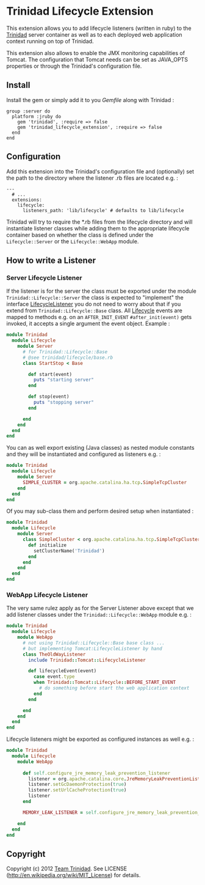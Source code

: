 # Trinidad Lifecycle Extension

This extension allows you to add lifecycle listeners (written in ruby) to the 
[Trinidad](https://github.com/trinidad/trinidad/) server container as well as to
each deployed web application context running on top of Trinidad.

This extension also allows to enable the JMX monitoring capabilities of Tomcat.
The configuration that Tomcat needs can be set as JAVA_OPTS properties or
through the Trinidad's configuration file.

## Install

Install the gem or simply add it to you *Gemfile* along with Trinidad :

```
group :server do
  platform :jruby do
    gem 'trinidad', :require => false
    gem 'trinidad_lifecycle_extension', :require => false
  end
end
```

## Configuration

Add this extension into the Trinidad's configuration file and (optionally) set 
the path to the directory where the listener .rb files are located e.g. :

```
---
  # ...
  extensions:
    lifecycle:
      listeners_path: 'lib/lifecycle' # defaults to lib/lifecycle
```

Trinidad will try to require the *.rb files from the lifecycle directory and 
will instantiate listener classes while adding them to the appropriate lifecycle
container based on whether the class is defined under the `Lifecycle::Server` or
the `Lifecycle::WebApp` module.

## How to write a Listener

### Server Lifecycle Listener

If the listener is for the server the class must be exported under the module
`Trinidad::Lifecycle::Server` the class is expected to "implement" the interface
[LifecycleListener](http://tomcat.apache.org/tomcat-7.0-doc/api/org/apache/catalina/LifecycleListener.html)
you do not need to worry about that if you extend from `Trinidad::Lifecycle::Base`
class. All [Lifecycle](http://tomcat.apache.org/tomcat-7.0-doc/api/org/apache/catalina/Lifecycle.html)
events are mapped to methods e.g. on an `AFTER_INIT_EVENT` `#after_init(event)`
gets invoked, it accepts a single argument the event object. 
Example :

```ruby
module Trinidad
  module Lifecycle
    module Server
      # for Trinidad::Lifecycle::Base
      # @see trinidad/lifecycle/base.rb
      class StartStop < Base

        def start(event)
          puts "starting server"
        end

        def stop(event)
          puts "stopping server"
        end

      end
    end
  end
end
```

You can as well export existing (Java classes) as nested module constants and
they will be instantiated and configured as listeners e.g. :

```ruby
module Trinidad
  module Lifecycle
    module Server
      SIMPLE_CLUSTER = org.apache.catalina.ha.tcp.SimpleTcpCluster
    end
  end
end
```

Of you may sub-class them and perform desired setup when instantiated :

```ruby
module Trinidad
  module Lifecycle
    module Server
      class SimpleCluster < org.apache.catalina.ha.tcp.SimpleTcpCluster
        def initialize
          setClusterName('Trinidad')
        end
      end
    end
  end
end
```


### WebApp Lifecycle Listener

The very same rulez apply as for the Server Listener above except that we add
listener classes under the `Trinidad::Lifecycle::WebApp` module e.g. :

```ruby
module Trinidad
  module Lifecycle
    module WebApp
      # not using Trinidad::Lifecycle::Base base class ...
      # but implementing Tomcat:LifecycleListener by hand
      class TheOldWayListener
        include Trinidad::Tomcat::LifecycleListener

        def lifecycleEvent(event)
          case event.type
          when Trinidad::Tomcat::Lifecycle::BEFORE_START_EVENT
            # do something before start the web application context
          end
        end

      end
    end
  end
end
```

Lifecycle listeners might be exported as configured instances as well e.g. :

```ruby
module Trinidad
  module Lifecycle
    module WebApp
      
      def self.configure_jre_memory_leak_prevention_listener
        listener = org.apache.catalina.core.JreMemoryLeakPreventionListener.new
        listener.setGcDaemonProtection(true)
        listener.setUrlCacheProtection(true)
        listener
      end

      MEMORY_LEAK_LISTENER = self.configure_jre_memory_leak_prevention_listener

    end
  end
end
```

## Copyright

Copyright (c) 2012 [Team Trinidad](https://github.com/trinidad). 
See LICENSE (http://en.wikipedia.org/wiki/MIT_License) for details.
